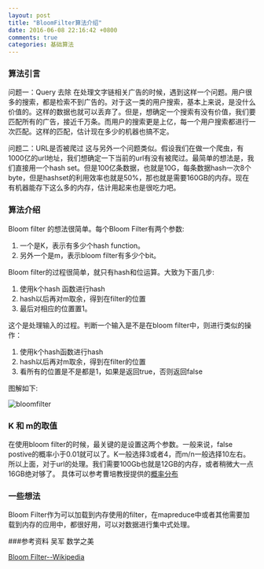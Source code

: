 ```yaml
---
layout: post
title: "BloomFilter算法介绍"
date: 2016-06-08 22:16:42 +0800
comments: true
categories: 基础算法
---
```


### 算法引言
问题一：Query 去除
在处理文字链相关广告的时候，遇到这样一个问题。用户很多的搜索，都是检索不到广告的。对于这一类的用户搜索，基本上来说，是没什么价值的。这样的数据也就可以丢弃了。但是，想确定一个搜索有没有价值，我们要匹配所有的广告，接近千万条。而用户的搜索更是上亿，每一个用户搜索都进行一次匹配。这样的匹配，估计现在多少的机器也搞不定。

问题二：URL是否被爬过
这与另外一个问题类似。假设我们在做一个爬虫，有1000亿的url地址，我们想确定一下当前的url有没有被爬过。最简单的想法是，我们直接用一个hash set。但是100亿条数据，也就是10G，每条数据hash一次8个byte，但是hashset的利用效率也就是50%，那也就是需要160GB的内存。现在有机器能存下这么多的内存，估计用起来也是很吃力吧。

### 算法介绍
Bloom filter 的想法很简单。每个Bloom Filter有两个参数:

1. 一个是K，表示有多少个hash function。
2. 另外一个是m，表示bloom filter有多少个bit。

Bloom filter的过程很简单，就只有hash和位运算。大致为下面几步:

1. 使用k个hash 函数进行hash
2. hash以后再对m取余，得到在filter的位置
3. 最后对相应的位置置1。

这个是处理输入的过程。判断一个输入是不是在bloom filter中，则进行类似的操作：

1. 使用k个hash函数进行hash
2. hash以后再对m取余，得到在filter的位置
3. 看所有的位置是不是都是1，如果是返回true，否则返回false

图解如下:

![bloomfilter](https://upload.wikimedia.org/wikipedia/commons/thumb/a/ac/Bloom_filter.svg/649px-Bloom_filter.svg.png)

### K 和 m的取值
在使用bloom filter的时候，最关键的是设置这两个参数。一般来说，false postive的概率小于0.01就可以了。K一般选择3或者4，而m/n一般选择10左右。所以上面，对于url的处理。我们需要100Gb也就是12GB的内存，或者稍微大一点16GB绝对够了。
具体可以参考曹培教授提供的[概率分布](http://pages.cs.wisc.edu/~cao/papers/summary-cache/node8.html)

### 一些想法
Bloom Filter作为可以加载到内存使用的filter，在mapreduce中或者其他需要加载到内存的应用中，都很好用，可以对数据进行集中式处理。

###参考资料
吴军 数学之美

[Bloom Filter--Wikipedia](https://en.wikipedia.org/wiki/Bloom_filter)
